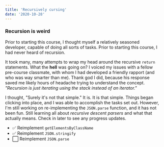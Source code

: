 ```yaml
---
title: 'Recursively cursing'
date: '2020-10-28'
---
```

### Recursion is weird
Prior to starting this course, I thought myself a relatively seasoned developer, capable of doing all sorts of tasks. Prior to starting this course, I had never heard of recursion.

It took many, many attempts to wrap my head around the recursive `return` statements. What the **hell** was going on? I voiced my issues with a fellow pre-course classmate, with whom I had developed a friendly rapport (and who was way smarter than me). Thank god I did, because his response saved me likely hours of headache trying to understand the concept. *"Recursion is just iterating using the stack instead of an iterator."*

I thought, "Surely it's not that simple." It is. It is that simple. Things began clicking into place, and I was able to accomplish the tasks set out. However, I'm still working on re-implementing the `JSON.parse` function, and it has not been fun. Still learning all about _recursive descent parsers_ and what that actually means. Check in later to see any progress updates.

- ✅ Reimplement `getElementsByClassName`
- ✅ Reimplement `JSON.stringify`
- ⬜ Reimplement `JSON.parse`
